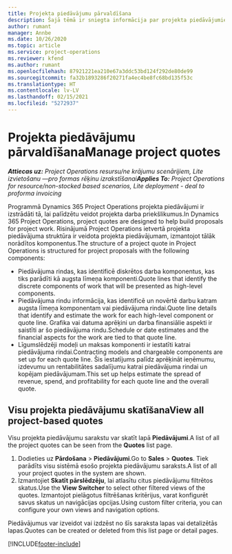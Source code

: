 ```yaml
---
title: Projekta piedāvājumu pārvaldīšana
description: Šajā tēmā ir sniegta informācija par projekta piedāvājumiem.
author: rumant
manager: Annbe
ms.date: 10/26/2020
ms.topic: article
ms.service: project-operations
ms.reviewer: kfend
ms.author: rumant
ms.openlocfilehash: 87921221ea210e67a3ddc53bd124f292de80de99
ms.sourcegitcommit: fa32b1893286f20271fa4ec4be8fc68bd135f53c
ms.translationtype: HT
ms.contentlocale: lv-LV
ms.lasthandoff: 02/15/2021
ms.locfileid: "5272937"
---
```

# <a name="manage-project-quotes"></a><span data-ttu-id="b75dc-103">Projekta piedāvājumu pārvaldīšana</span><span class="sxs-lookup"><span data-stu-id="b75dc-103">Manage project quotes</span></span>

<span data-ttu-id="b75dc-104">_**Attiecas uz:** Project Operations resursu/ne krājumu scenārijiem, Lite izvietošanu —pro formas rēķinu izrakstīšanai_</span><span class="sxs-lookup"><span data-stu-id="b75dc-104">_**Applies To:** Project Operations for resource/non-stocked based scenarios, Lite deployment - deal to proforma invoicing_</span></span>

<span data-ttu-id="b75dc-105">Programmā Dynamics 365 Project Operations projekta piedāvājumi ir izstrādāti tā, lai palīdzētu veidot projekta darba priekšlikumus.</span><span class="sxs-lookup"><span data-stu-id="b75dc-105">In Dynamics 365 Project Operations, project quotes are designed to help build proposals for project work.</span></span> <span data-ttu-id="b75dc-106">Risinājumā Project Operations ietvertā projekta piedāvājuma struktūra ir veidota projekta piedāvājumam, izmantojot tālāk norādītos komponentus.</span><span class="sxs-lookup"><span data-stu-id="b75dc-106">The structure of a project quote in Project Operations is structured for project proposals with the following components:</span></span>

  - <span data-ttu-id="b75dc-107">Piedāvājuma rindas, kas identificē diskrētos darba komponentus, kas tiks parādīti kā augsta līmeņa komponenti.</span><span class="sxs-lookup"><span data-stu-id="b75dc-107">Quote lines that identify the discrete components of work that will be presented as high-level components.</span></span>
  - <span data-ttu-id="b75dc-108">Piedāvājuma rindu informācija, kas identificē un novērtē darbu katram augsta līmeņa komponentam vai piedāvājuma rindai.</span><span class="sxs-lookup"><span data-stu-id="b75dc-108">Quote line details that identify and estimate the work for each high-level component or quote line.</span></span> <span data-ttu-id="b75dc-109">Grafika vai datuma aprēķini un darba finansiālie aspekti ir saistīti ar šo piedāvājuma rindu.</span><span class="sxs-lookup"><span data-stu-id="b75dc-109">Schedule or date estimates and the financial aspects for the work are tied to that quote line.</span></span>
  - <span data-ttu-id="b75dc-110">Līgumslēdzēji modeļi un maksas komponenti ir iestatīti katrai piedāvājuma rindai.</span><span class="sxs-lookup"><span data-stu-id="b75dc-110">Contracting models and chargeable components are set up for each quote line.</span></span> <span data-ttu-id="b75dc-111">Šis iestatījums palīdz aprēķināt ieņēmumu, izdevumu un rentabilitātes sadalījumu katrai piedāvājuma rindai un kopējam piedāvājumam.</span><span class="sxs-lookup"><span data-stu-id="b75dc-111">This set up helps estimate the spread of revenue, spend, and profitability for each quote line and the overall quote.</span></span>

## <a name="view-all-project-based-quotes"></a><span data-ttu-id="b75dc-112">Visu projekta piedāvājumu skatīšana</span><span class="sxs-lookup"><span data-stu-id="b75dc-112">View all project-based quotes</span></span>

<span data-ttu-id="b75dc-113">Visu projekta piedāvājumu sarakstu var skatīt lapā **Piedāvājumi**.</span><span class="sxs-lookup"><span data-stu-id="b75dc-113">A list of all the project quotes can be seen from the **Quotes** list page.</span></span> 

1. <span data-ttu-id="b75dc-114">Dodieties uz **Pārdošana** > **Piedāvājumi**.</span><span class="sxs-lookup"><span data-stu-id="b75dc-114">Go to **Sales** > **Quotes**.</span></span> <span data-ttu-id="b75dc-115">Tiek parādīts visu sistēmā esošo projekta piedāvājumu saraksts.</span><span class="sxs-lookup"><span data-stu-id="b75dc-115">A list of all your project quotes in the system are shown.</span></span> 
2. <span data-ttu-id="b75dc-116">Izmantojiet **Skatīt pārslēdzēju**, lai atlasītu citus piedāvājumu filtrētos skatus.</span><span class="sxs-lookup"><span data-stu-id="b75dc-116">Use the **View Switcher** to select other filtered views of the quotes.</span></span> <span data-ttu-id="b75dc-117">Izmantojot pielāgotus filtrēšanas kritērijus, varat konfigurēt savus skatus un navigācijas opcijas.</span><span class="sxs-lookup"><span data-stu-id="b75dc-117">Using custom filter criteria, you can configure your own views and navigation options.</span></span>

<span data-ttu-id="b75dc-118">Piedāvājumus var izveidot vai izdzēst no šīs saraksta lapas vai detalizētās lapas.</span><span class="sxs-lookup"><span data-stu-id="b75dc-118">Quotes can be created or deleted from this list page or detail pages.</span></span>


[!INCLUDE[footer-include](../../includes/footer-banner.md)]